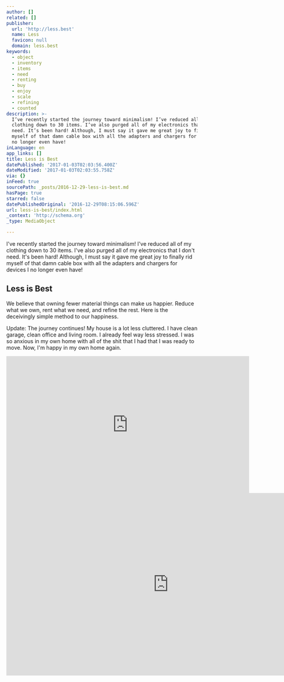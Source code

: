 ```yaml
---
author: []
related: []
publisher:
  url: 'http://less.best'
  name: Less
  favicon: null
  domain: less.best
keywords:
  - object
  - inventory
  - items
  - need
  - renting
  - buy
  - enjoy
  - scale
  - refining
  - counted
description: >-
  I’ve recently started the journey toward minimalism! I’ve reduced all of my
  clothing down to 30 items. I’ve also purged all of my electronics that I don’t
  need. It’s been hard! Although, I must say it gave me great joy to finally rid
  myself of that damn cable box with all the adapters and chargers for devices I
  no longer even have!
inLanguage: en
app_links: []
title: Less is Best
datePublished: '2017-01-03T02:03:56.400Z'
dateModified: '2017-01-03T02:03:55.758Z'
via: {}
inFeed: true
sourcePath: _posts/2016-12-29-less-is-best.md
hasPage: true
starred: false
datePublishedOriginal: '2016-12-29T08:15:06.596Z'
url: less-is-best/index.html
_context: 'http://schema.org'
_type: MediaObject

---
```

I've recently started the journey toward minimalism! I've reduced all of my clothing down to 30 items. I've also purged all of my electronics that I don't need. It's been hard! Although, I must say it gave me great joy to finally rid myself of that damn cable box with all the adapters and chargers for devices I no longer even have!

<article style=""><h1>Less is Best</h1><p>We believe that owning fewer material things can make us happier. Reduce what we own, rent what we need, and refine the rest. Here is the deceivingly simple method to our happiness.</p></article>

Update: The journey continues! My house is a lot less cluttered. I have clean garage, clean office and living room. I already feel way less stressed. I was so anxious in my own home with all of the shit that I had that I was ready to move. Now, I'm happy in my own home again.

<iframe src="https://cdn.embedly.com/widgets/media.html?src=https%3A%2F%2Fwww.youtube.com%2Fembed%2Fvideoseries%3Flist%3DPL_lgycWAgpwuxxZI5tr-gJW3_nH8bKIUc&amp;url=http%3A%2F%2Fwww.youtube.com%2Fwatch%3Fv%3DGGItVvYRKE4&amp;image=https%3A%2F%2Fi.ytimg.com%2Fvi%2FGGItVvYRKE4%2Fhqdefault.jpg&amp;key=b7d04c9b404c499eba89ee7072e1c4f7&amp;type=text%2Fhtml&amp;schema=youtube" width="640" height="360" scrolling="no" frameborder="0" allowfullscreen="" style=""></iframe>

<iframe src="https://cdn.embedly.com/widgets/media.html?src=http%3A%2F%2Fwww.youtube.com%2Fembed%2Fvideoseries%3Flist%3DPL_lgycWAgpwuxxZI5tr-gJW3_nH8bKIUc&amp;url=https%3A%2F%2Fwww.youtube.com%2Fplaylist%3Flist%3DPL_lgycWAgpwuxxZI5tr-gJW3_nH8bKIUc&amp;image=https%3A%2F%2Fi.ytimg.com%2Fvi%2FBLY_ft1_ofk%2Fhqdefault.jpg%3Fcustom%3Dtrue%26w%3D246%26h%3D138%26stc%3Dtrue%26jpg444%3Dtrue%26jpgq%3D90%26sp%3D68%26sigh%3DeF-mP2tWhiykFjUAsqDrPha8b_Y&amp;key=b7d04c9b404c499eba89ee7072e1c4f7&amp;type=text%2Fhtml&amp;schema=youtube" width="853" height="480" scrolling="no" frameborder="0" allowfullscreen="" style=""></iframe>